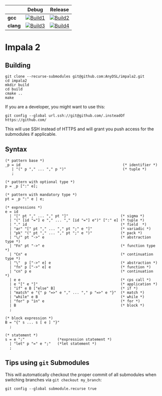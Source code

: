 |                   | Debug             | Release           |
|-------------------|-------------------|-------------------|
| **gcc**           | [![Build1][1]][5] | [![Build2][2]][5] |
| **clang**         | [![Build3][3]][5] | [![Build4][4]][5] |

[1]: https://travis-matrix-badges.herokuapp.com/repos/AnyDSL/impala2/branches/master/1
[2]: https://travis-matrix-badges.herokuapp.com/repos/AnyDSL/impala2/branches/master/2
[3]: https://travis-matrix-badges.herokuapp.com/repos/AnyDSL/impala2/branches/master/3
[4]: https://travis-matrix-badges.herokuapp.com/repos/AnyDSL/impala2/branches/master/4
[5]: https://travis-ci.org/AnyDSL/impala2/

# Impala 2

## Building

```
git clone --recurse-submodules git@github.com:AnyDSL/impala2.git
cd impala2
mkdir build
cd build
cmake ..
make
```

If you are a developer, you might want to use this:
```
git config --global url.ssh://git@github.com/.insteadOf https://github.com/
```
This will use SSH instead of HTTPS and will grant you push access for the submodules if applicable.

## Syntax

```ebnf
(* pattern base *)
_p = id                                               (* identifier *)
   | "(" p "," ... "," p ")"                          (* tuple *)
   ;

(* pattern with optional type *)
p = _p [":" e];

(* pattern with mandatory type *)
pt = _p ":" e | e;

(* expressions *)
e = id
  | "[" pt "," ... "," pt "]"                        (* sigma *)
  | "(" [id "="] e "," ... "," [id "="] e")" [":" e] (* tuple *)
  | "." id                                           (* field  *)
  | "ar" "[" pt "," ... "," pt ";" e "]"             (* variadic *)
  | "pk" "(" pt "," ... "," pt ";" e ")"             (* pack *)
  | "\/" pt "->" e                                   (* abstraction type *)
  | "Fn" pt "->" e                                   (* function type *)
  | "Cn" e                                           (* continuation type *)
  | "\"  p ["->" e] e                                (* abstraction *)
  | "fn" p ["->" e] e                                (* function *)
  | "cn" p e                                         (* continuation *)
  | e e                                              (* cps call *)
  | e "[" e "]"                                      (* application *)
  | "if" e B ["else" B]                              (* if *)
  | "match" e "{" p "=>" e "," ... "," p "=>" e "}"  (* match *)
  | "while" e B                                      (* while *)
  | "for" p "in" e                                   (* for *)
  | B                                                (* block *)
  ;

(* block expression *)
B = "{" s ... s [ e ] "}"
  ;

(* statement *)
s = e ";"               (*expression statement *)
  | "let" p "=" e ";"   (*let statement *)
  ;
```

## Tips using ```git``` Submodules

This will automatically checkout the proper commit of all submodules when switching branches via ```git checkout my_branch```:
```
git config --global submodule.recurse true
```
